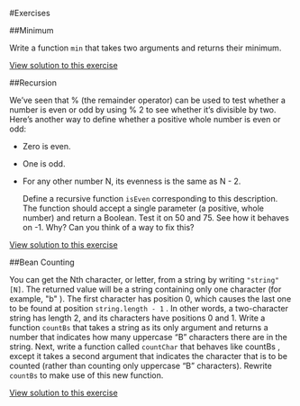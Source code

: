 #Exercises

##Minimum

Write a function `min` that takes two arguments and returns their minimum.

[View solution to this exercise](https://github.com/Solomon403/eloquentJS-solutions/blob/master/03%20-%20Functions/minimum.js)

##Recursion

We’ve seen that % (the remainder operator) can be used to test whether a
number is even or odd by using % 2 to see whether it’s divisible by two. Here’s
another way to define whether a positive whole number is even or odd:

* Zero is even.
* One is odd.
* For any other number N, its evenness is the same as N - 2.

	Define a recursive function `isEven` corresponding to this description. The
function should accept a single parameter (a positive, whole number) and return
a Boolean.
	Test it on 50 and 75. See how it behaves on -1. Why? Can you think of a
way to fix this?

[View solution to this exercise](https://github.com/Solomon403/eloquentJS-solutions/blob/master/03%20-%20Functions/recursion.js)

##Bean Counting

You can get the Nth character, or letter, from a string by writing `"string"[N]`.
The returned value will be a string containing only one character (for example,
"b" ). The first character has position 0, which causes the last one to be found at
position `string.length - 1` . In other words, a two-character string has length
2, and its characters have positions 0 and 1.
	Write a function `countBs` that takes a string as its only argument and returns
a number that indicates how many uppercase “B” characters there are in the
string.
	Next, write a function called `countChar` that behaves like countBs , except
it takes a second argument that indicates the character that is to be counted
(rather than counting only uppercase “B” characters). Rewrite `countBs` to
make use of this new function.

[View solution to this exercise](https://github.com/Solomon403/eloquentJS-solutions/blob/master/03%20-%20Functions/bean-counting.js)